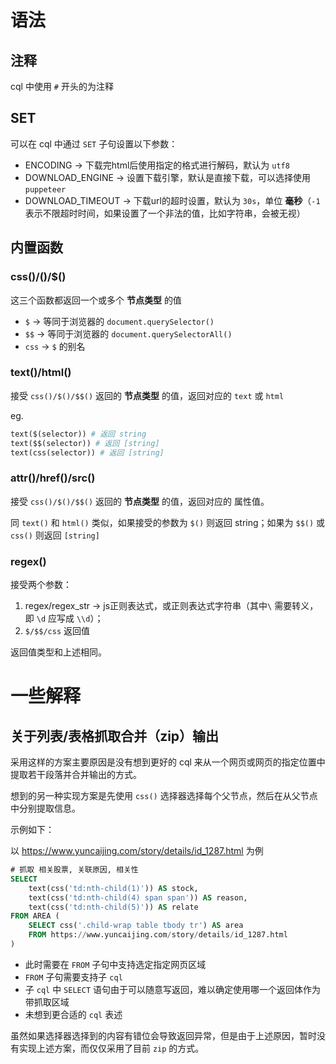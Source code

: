 # 语法

## 注释

cql 中使用 `#` 开头的为注释

## SET

可以在 cql 中通过 `SET` 子句设置以下参数：

* ENCODING -> 下载完html后使用指定的格式进行解码，默认为 `utf8`
* DOWNLOAD_ENGINE -> 设置下载引擎，默认是直接下载，可以选择使用 `puppeteer`
* DOWNLOAD_TIMEOUT -> 下载url的超时设置，默认为 `30s`，单位 __毫秒__（`-1`表示不限超时时间，如果设置了一个非法的值，比如字符串，会被无视）

## 内置函数

### css()/$()/$$()

这三个函数都返回一个或多个 __节点类型__ 的值

* `$` -> 等同于浏览器的 `document.querySelector()`
* `$$` -> 等同于浏览器的 `document.querySelectorAll()`
* `css` -> `$` 的别名

### text()/html()

接受 `css()/$()/$$()` 返回的 __节点类型__ 的值，返回对应的 `text` 或 `html`

eg.

```python
text($(selector)) # 返回 string
text($$(selector)) # 返回 [string]
text(css(selector)) # 返回 [string]
```

### attr()/href()/src()

接受 `css()/$()/$$()` 返回的 __节点类型__ 的值，返回对应的 属性值。

同 `text()` 和 `html()` 类似，如果接受的参数为 `$()` 则返回 string；如果为 `$$()` 或 `css()` 则返回 `[string]`

### regex()

接受两个参数：

1. regex/regex_str -> js正则表达式，或正则表达式字符串（其中`\` 需要转义，即 `\d` 应写成 `\\d`）；
2. `$/$$/css` 返回值

返回值类型和上述相同。

# 一些解释

## 关于列表/表格抓取合并（zip）输出

采用这样的方案主要原因是没有想到更好的 cql 来从一个网页或网页的指定位置中提取若干段落并合并输出的方式。

想到的另一种实现方案是先使用 `css()` 选择器选择每个父节点，然后在从父节点中分别提取信息。

示例如下：

以 https://www.yuncaijing.com/story/details/id_1287.html 为例

```sql
# 抓取 相关股票, 关联原因, 相关性
SELECT
    text(css('td:nth-child(1)')) AS stock,
    text(css('td:nth-child(4) span span')) AS reason,
    text(css('td:nth-child(5)')) AS relate
FROM AREA (
    SELECT css('.child-wrap table tbody tr') AS area
    FROM https://www.yuncaijing.com/story/details/id_1287.html
)
```

* 此时需要在 `FROM` 子句中支持选定指定网页区域
* `FROM` 子句需要支持子 `cql`
* 子 `cql` 中 `SELECT` 语句由于可以随意写返回，难以确定使用哪一个返回体作为带抓取区域
* 未想到更合适的 `cql` 表述

虽然如果选择器选择到的内容有错位会导致返回异常，但是由于上述原因，暂时没有实现上述方案，而仅仅采用了目前 `zip` 的方式。

